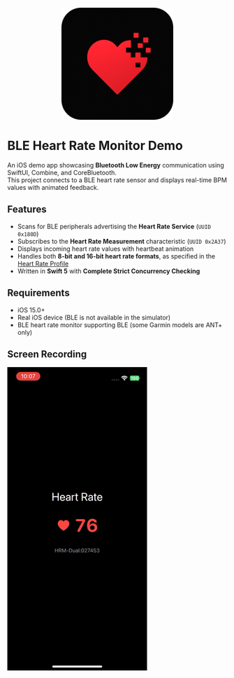 <p align="center">
<img src="icon.png" alt="App icon">
</p>

# BLE Heart Rate Monitor Demo

An iOS demo app showcasing **Bluetooth Low Energy** communication using SwiftUI, Combine, and CoreBluetooth.  
This project connects to a BLE heart rate sensor and displays real-time BPM values with animated feedback.

## Features

- Scans for BLE peripherals advertising the **Heart Rate Service** (`UUID 0x180D`)
- Subscribes to the **Heart Rate Measurement** characteristic (`UUID 0x2A37`)
- Displays incoming heart rate values with heartbeat animation
- Handles both **8-bit and 16-bit heart rate formats**, as specified in the [Heart Rate Profile](https://www.bluetooth.com/specifications/specs/html/?src=HRS_v1.0/out/en/index-en.html#UUID-967df1d3-6c3f-f480-6ac4-dc1ed6444fca)
- Written in **Swift 5** with **Complete Strict Concurrency Checking**

## Requirements

- iOS 15.0+
- Real iOS device (BLE is not available in the simulator)
- BLE heart rate monitor supporting BLE (some Garmin models are ANT+ only)

## Screen Recording

![App screenrecording](app.gif)
